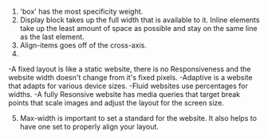 1. 'box' has the most specificity weight.
2. Display block takes up the full width that is available to it. Inline elements take up the least amount of space as possible and stay on the same line as the last element. 
3. Align-items goes off of the cross-axis. 
4. 
-A fixed layout is like a static website, there is no Responsiveness and the website width doesn't change from it's fixed pixels. 
-Adaptive is a website that adapts for various device sizes. -Fluid websites use percentages for widths. 
-A fully Resonsive website has media queries that target break points that scale images and adjust the layout for the screen size. 

5. Max-width is important to set a standard for the website. It also helps to have one set to properly align your layout. 